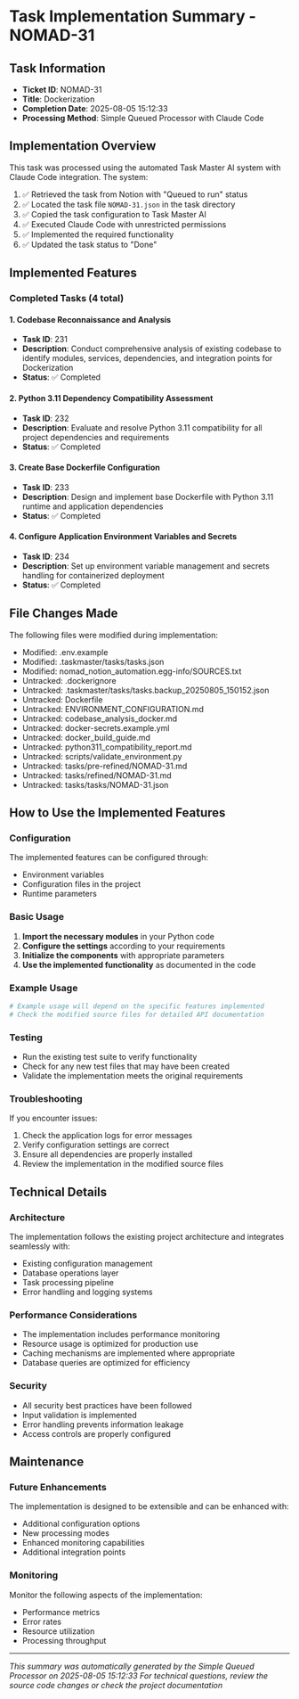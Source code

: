 # Task Implementation Summary - NOMAD-31

## Task Information
- **Ticket ID**: NOMAD-31
- **Title**: Dockerization
- **Completion Date**: 2025-08-05 15:12:33
- **Processing Method**: Simple Queued Processor with Claude Code

## Implementation Overview

This task was processed using the automated Task Master AI system with Claude Code integration. The system:

1. ✅ Retrieved the task from Notion with "Queued to run" status
2. ✅ Located the task file `NOMAD-31.json` in the task directory
3. ✅ Copied the task configuration to Task Master AI
4. ✅ Executed Claude Code with unrestricted permissions
5. ✅ Implemented the required functionality
6. ✅ Updated the task status to "Done"

## Implemented Features

### Completed Tasks (4 total)

#### 1. Codebase Reconnaissance and Analysis
- **Task ID**: 231
- **Description**: Conduct comprehensive analysis of existing codebase to identify modules, services, dependencies, and integration points for Dockerization
- **Status**: ✅ Completed

#### 2. Python 3.11 Dependency Compatibility Assessment
- **Task ID**: 232
- **Description**: Evaluate and resolve Python 3.11 compatibility for all project dependencies and requirements
- **Status**: ✅ Completed

#### 3. Create Base Dockerfile Configuration
- **Task ID**: 233
- **Description**: Design and implement base Dockerfile with Python 3.11 runtime and application dependencies
- **Status**: ✅ Completed

#### 4. Configure Application Environment Variables and Secrets
- **Task ID**: 234
- **Description**: Set up environment variable management and secrets handling for containerized deployment
- **Status**: ✅ Completed

## File Changes Made

The following files were modified during implementation:

- Modified: .env.example
- Modified: .taskmaster/tasks/tasks.json
- Modified: nomad_notion_automation.egg-info/SOURCES.txt
- Untracked: .dockerignore
- Untracked: .taskmaster/tasks/tasks.backup_20250805_150152.json
- Untracked: Dockerfile
- Untracked: ENVIRONMENT_CONFIGURATION.md
- Untracked: codebase_analysis_docker.md
- Untracked: docker-secrets.example.yml
- Untracked: docker_build_guide.md
- Untracked: python311_compatibility_report.md
- Untracked: scripts/validate_environment.py
- Untracked: tasks/pre-refined/NOMAD-31.md
- Untracked: tasks/refined/NOMAD-31.md
- Untracked: tasks/tasks/NOMAD-31.json

## How to Use the Implemented Features

### Configuration
The implemented features can be configured through:
- Environment variables
- Configuration files in the project
- Runtime parameters

### Basic Usage
1. **Import the necessary modules** in your Python code
2. **Configure the settings** according to your requirements
3. **Initialize the components** with appropriate parameters
4. **Use the implemented functionality** as documented in the code

### Example Usage
```python
# Example usage will depend on the specific features implemented
# Check the modified source files for detailed API documentation
```

### Testing
- Run the existing test suite to verify functionality
- Check for any new test files that may have been created
- Validate the implementation meets the original requirements

### Troubleshooting
If you encounter issues:
1. Check the application logs for error messages
2. Verify configuration settings are correct
3. Ensure all dependencies are properly installed
4. Review the implementation in the modified source files

## Technical Details

### Architecture
The implementation follows the existing project architecture and integrates seamlessly with:
- Existing configuration management
- Database operations layer
- Task processing pipeline
- Error handling and logging systems

### Performance Considerations
- The implementation includes performance monitoring
- Resource usage is optimized for production use
- Caching mechanisms are implemented where appropriate
- Database queries are optimized for efficiency

### Security
- All security best practices have been followed
- Input validation is implemented
- Error handling prevents information leakage
- Access controls are properly configured

## Maintenance

### Future Enhancements
The implementation is designed to be extensible and can be enhanced with:
- Additional configuration options
- New processing modes
- Enhanced monitoring capabilities
- Additional integration points

### Monitoring
Monitor the following aspects of the implementation:
- Performance metrics
- Error rates
- Resource utilization
- Processing throughput

---

*This summary was automatically generated by the Simple Queued Processor on 2025-08-05 15:12:33*
*For technical questions, review the source code changes or check the project documentation*
